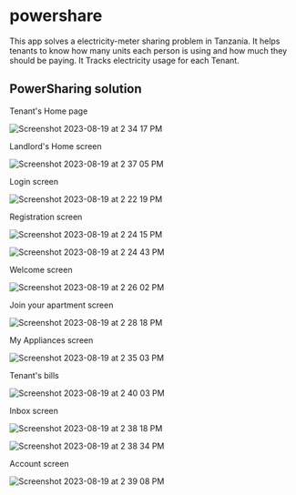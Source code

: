 # powershare

This app solves a electricity-meter sharing problem in Tanzania. It helps tenants to know how many units each person is using and how much they should be paying. It Tracks electricity usage for each Tenant.

## PowerSharing solution

Tenant's Home page

![Screenshot 2023-08-19 at 2 34 17 PM](https://github.com/Frank-peter-john/PowerShare/assets/95868790/c5808590-e4b5-4086-9027-e270277e62f0)


Landlord's Home screen 

![Screenshot 2023-08-19 at 2 37 05 PM](https://github.com/Frank-peter-john/PowerShare/assets/95868790/0c8e0dfd-cbd8-474c-adfd-b8965c54c671)



Login screen

![Screenshot 2023-08-19 at 2 22 19 PM](https://github.com/Frank-peter-john/PowerShare/assets/95868790/ccecad32-eec0-489a-99c2-bcd737378d90)



Registration screen 

![Screenshot 2023-08-19 at 2 24 15 PM](https://github.com/Frank-peter-john/PowerShare/assets/95868790/a0e5e779-3b6b-472b-ae0f-700294272a93)


![Screenshot 2023-08-19 at 2 24 43 PM](https://github.com/Frank-peter-john/PowerShare/assets/95868790/f255d996-2405-402e-a6dd-8e151ee9c9a6)




Welcome screen


![Screenshot 2023-08-19 at 2 26 02 PM](https://github.com/Frank-peter-john/PowerShare/assets/95868790/a79fe21e-f228-4406-b435-7be16c660d96)






Join your apartment screen 


![Screenshot 2023-08-19 at 2 28 18 PM](https://github.com/Frank-peter-john/PowerShare/assets/95868790/63604797-9f89-425f-9a11-caedb5e9ffde)






My Appliances screen 


![Screenshot 2023-08-19 at 2 35 03 PM](https://github.com/Frank-peter-john/PowerShare/assets/95868790/997d2e42-bd68-4d76-bc91-5b1aa909b14d)






Tenant's bills


![Screenshot 2023-08-19 at 2 40 03 PM](https://github.com/Frank-peter-john/PowerShare/assets/95868790/dfa65c42-ef2c-46b7-8bd1-de321cabb2d5)






Inbox screen 


![Screenshot 2023-08-19 at 2 38 18 PM](https://github.com/Frank-peter-john/PowerShare/assets/95868790/978264db-51df-4df5-af4d-14421f4bb465)


![Screenshot 2023-08-19 at 2 38 34 PM](https://github.com/Frank-peter-john/PowerShare/assets/95868790/a8209446-4aac-4749-97f8-1452e5c6a5d7)






Account screen


![Screenshot 2023-08-19 at 2 39 08 PM](https://github.com/Frank-peter-john/PowerShare/assets/95868790/714d4e74-1d0c-4426-972e-9c4519191a26)










